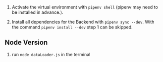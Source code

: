 1. Activate the virtual environment with ```pipenv shell``` (pipenv may need to be installed in advance.). 

2. Install all dependencies for the Backend with ```pipenv sync --dev```. With the command ```pipenv install --dev``` step 1 can be skipped.

## Node Version

1. run ```node dataLoader.js``` in the terminal